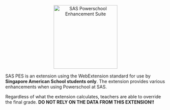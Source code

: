 <p style="text-align: center;">
    <img src="https://cdn.ydgkim.com/gschool/saspes/mainimage.png" alt="SAS Powerschool Enhancement Suite" height="200">
</p>

SAS PES is an extension using the WebExtension standard for use by **Singapore American School students only**. The extension provides various enhancements when using Powerschool at SAS.

Regardless of what the extension calculates, teachers are able to override the final grade. **DO NOT RELY ON THE DATA FROM THIS EXTENSION!!**

